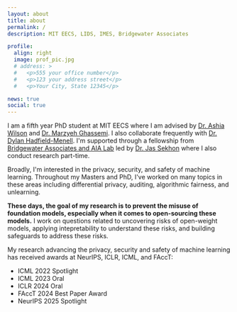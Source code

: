 ```yaml
---
layout: about
title: about
permalink: /
description: MIT EECS, LIDS, IMES, Bridgewater Associates

profile:
  align: right
  image: prof_pic.jpg
  # address: >
  #   <p>555 your office number</p>
  #   <p>123 your address street</p>
  #   <p>Your City, State 12345</p>

news: true
social: true
---
```

 I am a fifth year PhD student at MIT EECS where I am advised by [Dr. Ashia Wilson](https://www.ashiawilson.com/) and [Dr. Marzyeh Ghassemi](http://www.marzyehghassemi.com/). I also collaborate frequently with [Dr. Dylan Hadfield-Menell](https://people.csail.mit.edu/dhm/). I'm supported through a fellowship from [Bridgewater Associates and AIA Lab](https://www.bridgewater.com/) led by [Dr. Jas Sekhon](https://statistics.yale.edu/people/jas-sekhon) where I also conduct research part-time. 
 
 Broadly, I'm interested in the privacy, security, and safety of machine learning. Throughout my Masters and PhD, I've worked on many topics in these areas including differential privacy, auditing, algorithmic fairness, and unlearning. 
 
 **These days, the goal of my research is to prevent the misuse of foundation models, especially when it comes to open-sourcing these models.** I work on questions related to uncovering risks of open-weight models, applying intepretability to understand these risks, and building safeguards to address these risks. 

 My research advancing the privacy, security and safety of machine learning has received awards at NeurIPS, ICLR, ICML, and FAccT:

 - ICML 2022 Spotlight
 - ICML 2023 Oral
 - ICLR 2024 Oral
 - FAccT 2024 Best Paper Award
 - NeurIPS 2025 Spotlight 


<!-- You can read more about my research agenda and the broad questions I'm interested in [here](FILL IN). -->

<!-- Link to your social media connections, too. This theme is set up to use [Font Awesome icons](http://fortawesome.github.io/Font-Awesome/){:target="\_blank"} and [Academicons](https://jpswalsh.github.io/academicons/){:target="\_blank"}, like the ones below. Add your Facebook, Twitter, LinkedIn, Google Scholar, or just disable all of them. -->
